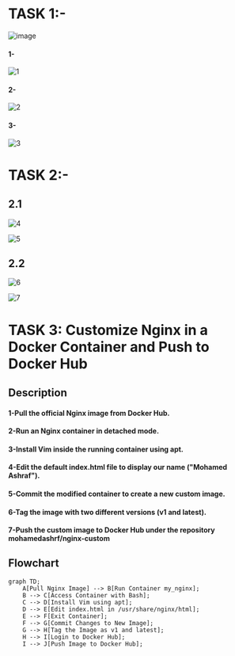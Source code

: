 # TASK 1:-

![image](https://github.com/user-attachments/assets/6109f60e-283e-42bd-af97-3ce8bfb44772)


#### 1-

![1](https://github.com/user-attachments/assets/e14eb82d-05dc-4a68-a1a8-cdec371a930c)

#### 2-

![2](https://github.com/user-attachments/assets/65a45db1-f5cf-4159-bb60-820d32651a45)


#### 3-

![3](https://github.com/user-attachments/assets/ddda3d8c-2317-4c9d-9785-fdbfc7804592)



# TASK 2:-


## 2.1
![4](https://github.com/user-attachments/assets/673f328d-8f31-4198-9ee9-c0be99007305)


![5](https://github.com/user-attachments/assets/22d16ee4-0ec2-4eba-a429-f8c70d5ff11b)


## 2.2

![6](https://github.com/user-attachments/assets/47fbc829-a4aa-450d-97ef-8d13bb635b34)

![7](https://github.com/user-attachments/assets/a9872293-7d88-45ff-8ee8-d12556cbc2ce)




# TASK 3: Customize Nginx in a Docker Container and Push to Docker Hub

## Description

#### 1-Pull the official Nginx image from Docker Hub.
#### 2-Run an Nginx container in detached mode.
#### 3-Install Vim inside the running container using apt.
#### 4-Edit the default index.html file to display our name ("Mohamed Ashraf").
#### 5-Commit the modified container to create a new custom image.
#### 6-Tag the image with two different versions (v1 and latest).
#### 7-Push the custom image to Docker Hub under the repository mohamedashrf/nginx-custom



## Flowchart

```mermaid
graph TD;
    A[Pull Nginx Image] --> B[Run Container my_nginx];
    B --> C[Access Container with Bash];
    C --> D[Install Vim using apt];
    D --> E[Edit index.html in /usr/share/nginx/html];
    E --> F[Exit Container];
    F --> G[Commit Changes to New Image];
    G --> H[Tag the Image as v1 and latest];
    H --> I[Login to Docker Hub];
    I --> J[Push Image to Docker Hub];










